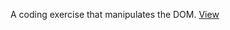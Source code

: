 A coding exercise that manipulates the DOM.
[View](https://williammlekush.github.io/few/05_DOM/index.html)
